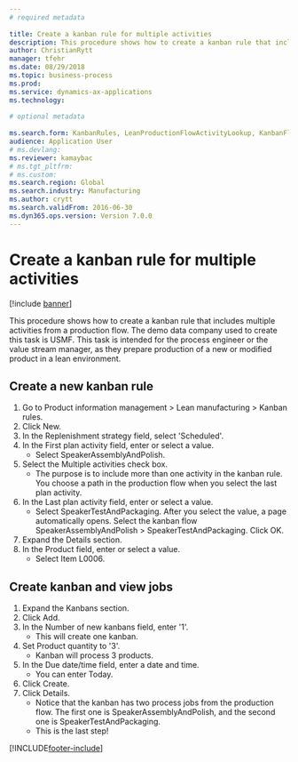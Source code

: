 ```yaml
--- 
# required metadata 
 
title: Create a kanban rule for multiple activities
description: This procedure shows how to create a kanban rule that includes multiple activities from a production flow. 
author: ChristianRytt
manager: tfehr 
ms.date: 08/29/2018
ms.topic: business-process 
ms.prod:  
ms.service: dynamics-ax-applications 
ms.technology:  
 
# optional metadata 
 
ms.search.form: KanbanRules, LeanProductionFlowActivityLookup, KanbanFlowSelection, InventItemIdLookupSimple, KanbanCreateScheduled, Kanban   
audience: Application User 
# ms.devlang:  
ms.reviewer: kamaybac
# ms.tgt_pltfrm:  
# ms.custom:  
ms.search.region: Global
ms.search.industry: Manufacturing
ms.author: crytt
ms.search.validFrom: 2016-06-30 
ms.dyn365.ops.version: Version 7.0.0 
---
```

# Create a kanban rule for multiple activities

[!include [banner](../../includes/banner.md)]

This procedure shows how to create a kanban rule that includes multiple activities from a production flow. The demo data company used to create this task is USMF. This task is intended for the process engineer or the value stream manager, as they prepare production of a new or modified product in a lean environment.


## Create a new kanban rule
1. Go to Product information management > Lean manufacturing > Kanban rules.
2. Click New.
3. In the Replenishment strategy field, select 'Scheduled'.
4. In the First plan activity field, enter or select a value.
    * Select SpeakerAssemblyAndPolish.  
5. Select the Multiple activities check box.
    * The purpose is to include more than one activity in the kanban rule. You choose a path in the production flow when you select the last plan activity.  
6. In the Last plan activity field, enter or select a value.
    * Select SpeakerTestAndPackaging. After you select the value, a page automatically opens. Select the kanban flow SpeakerAssemblyAndPolish > SpeakerTestAndPackaging. Click OK.  
7. Expand the Details section.
8. In the Product field, enter or select a value.
    * Select Item L0006.  

## Create kanban and view jobs
1. Expand the Kanbans section.
2. Click Add.
3. In the Number of new kanbans field, enter '1'.
    * This will create one kanban.  
4. Set Product quantity to '3'.
    * Kanban will process 3 products.  
5. In the Due date/time field, enter a date and time.
    * You can enter Today.  
6. Click Create.
7. Click Details.
    * Notice that the kanban has two process jobs from the production flow. The first one is SpeakerAssemblyAndPolish, and the second one is SpeakerTestAndPackaging.  
    * This is the last step!  



[!INCLUDE[footer-include](../../../includes/footer-banner.md)]